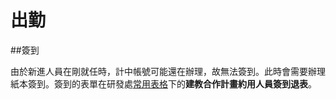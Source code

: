 # 出勤

##簽到

由於新進人員在剛就任時，計中帳號可能還在辦理，故無法簽到。此時會需要辦理紙本簽到。簽到的表單在研發處[常用表格](http://ord.ntu.edu.tw/RPA/UsedForm1Content.aspx?id=2&chk=6887d9d4-0582-41c1-bf80-b9bf3ddcccd3&param=pn%3d1)下的**建教合作計畫約用人員簽到退表**。